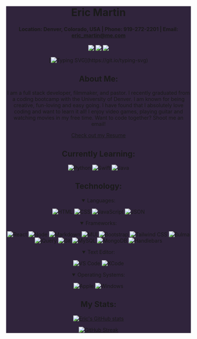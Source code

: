 <div align="center" style="background-color:#30243c">

# **Eric Martin**

<!-- ![visitor badge](https://visitor-badge.glitch.me/badge?page_id=EMtheDM.visitor-badge&left_color=orange&right_color=blue&left_text=Visitors) -->

#### Location: Denver, Colorado, USA | Phone: 919-272-2201 | Email: eric_martin@me.com

<a href="https://emthedm.github.io/REACT-Portfolio/" target="_blank" alt="Github Portfolio"><img src="https://img.shields.io/badge/-Portfolio-708090?style=for-the-badge&logo=GitHub"></a>
<a href="https://www.linkedin.com/in/emthedm/" target="_blank" alt="LinkedIn"><img src="https://img.shields.io/badge/-LinkedIn-0A66C2?style=for-the-badge&logo=LinkedIn"></a>
<a href="mailto:codinglaurel@gmail.com" target="_blank" alt="Gmail"><img src="https://img.shields.io/badge/-iCloud-3693F3?style=for-the-badge&logo=icloud&logoColor=white"></a>

[![Typing SVG](https://readme-typing-svg.herokuapp.com/?lines=Hello+there!+Welcome+to+my+page!)](https://git.io/typing-svg)

## About Me:

I am a full stack developer, filmmaker, and pastor. I recently graduated from a coding bootcamp with the University of Denver. I am known for being creative, fun-loving and easy going. I have found that I absolutely love coding and want to learn it all! I enjoy video games, playing guitar and watching movies in my free time. Want to code together? Shoot me an email!

[Check out my Resume](https://docs.google.com/document/d/1I_mY4nvSE-vPMBya6xOKAXV5ap5MuoQtjbwNhkJaabQ/edit?usp=sharing)

## Currently Learning:

![Python](https://img.shields.io/badge/Python-4B8BBE?style=for-the-badge&logo=python&logoColor=FFE873) ![Swift](https://img.shields.io/badge/Swift-FA7343?style=for-the-badge&logo=swift&logoColor=white) ![Java](https://img.shields.io/badge/Java-5382a1?style=for-the-badge&logo=java&logoColor=f89820)

## Technology:

<details open>
 <summary>Languages:</summary>

![HTML](https://img.shields.io/badge/HTML5-E34F26?style=for-the-badge&logo=html5&logoColor=white) ![CSS](https://img.shields.io/badge/CSS3-1572B6?style=for-the-badge&logo=css3&logoColor=white) ![JavaScript](https://img.shields.io/badge/JavaScript-323330?style=for-the-badge&logo=javascript&logoColor=F7DF1E) ![JSON](https://img.shields.io/badge/json-5E5C5C?style=for-the-badge&logo=json&logoColor=white)

</details>

<details open>
 <summary>Frameworks:</summary>

![React](https://img.shields.io/badge/-ReactJS-61DAFB?logo=react&logoColor=white&style=for-the-badge) ![Node](https://img.shields.io/badge/Node.JS-339933?style=for-the-badge&logo=nodedotjs&logoColor=white) ![Markdown](https://img.shields.io/badge/Markdown-000000?style=for-the-badge&logo=markdown&logoColor=white) ![MUI](https://img.shields.io/badge/Material--UI-007fff?style=for-the-badge&logo=mui&logoColor=white) ![Bootstrap](https://img.shields.io/badge/Bootstrap-7952B3?style=for-the-badge&logo=bootstrap&logoColor=white) ![Tailwind CSS](https://img.shields.io/badge/-Tailwind%20CSS-06B6D4?style=for-the-badge&logo=tailwind-css&logoColor=white) ![Bulma](https://img.shields.io/badge/Bulma-00D1B2?logo=bulma&logoColor=white&style=for-the-badge) ![jQuery](https://img.shields.io/badge/jQuery-0769AD?style=for-the-badge&logo=jquery&logoColor=white) ![Git](https://img.shields.io/badge/Git-F05032?style=for-the-badge&logo=git&logoColor=white) ![MySQL](https://img.shields.io/badge/-MySQL-4479A1?logo=mysql&logoColor=white&style=for-the-badge) ![MongoDB](https://img.shields.io/badge/-MongoDB-47A248?logo=mongodb&logoColor=white&style=for-the-badge) ![Handlebars](https://img.shields.io/badge/Handlebars-f0772b?style=for-the-badge&logo=handlebarsdotjs&logoColor=white)

</details>

<details open>
    <summary>Text Editor:</summary>
    
![VS Code](https://img.shields.io/badge/-VS%20Code-007ACC?logo=visual-studio-code&style=for-the-badge) ![XCode](https://img.shields.io/badge/Xcode-147EFB?style=for-the-badge&logo=Xcode&logoColor=white)
</details>

<details open>
    <summary>Operating Systems:</summary>

![Apple](https://img.shields.io/badge/MacOS-000000?logo=apple&style=for-the-badge) ![Windows](https://img.shields.io/badge/Windows-0078D6?logo=windows&style=for-the-badge)

</details>

## My Stats:

<div align="center">
 
[![Eric's GitHub stats](https://github-readme-stats.vercel.app/api?username=EMtheDM&show_icons=true&theme=calm)](https://github.com/anuraghazra/github-readme-stats)

[![GitHub Streak](https://github-readme-streak-stats.herokuapp.com?user=EMtheDM&theme=calm&date_format=M%20j%5B%2C%20Y%5D)](https://git.io/streak-stats)

</div>
